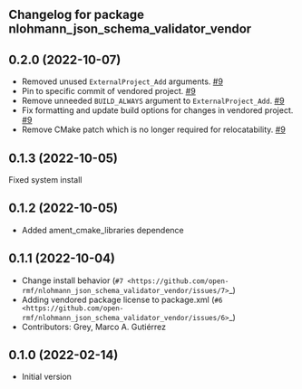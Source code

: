## Changelog for package nlohmann_json_schema_validator_vendor

0.2.0 (2022-10-07)
------------------
* Removed unused `ExternalProject_Add` arguments. [#9](https://github.com/open-rmf/nlohmann_json_schema_validator_vendor/pull/9)
* Pin to specific commit of vendored project. [#9](https://github.com/open-rmf/nlohmann_json_schema_validator_vendor/pull/9)
* Remove unneeded `BUILD_ALWAYS` argument to `ExternalProject_Add`. [#9](https://github.com/open-rmf/nlohmann_json_schema_validator_vendor/pull/9)
* Fix formatting and update build options for changes in vendored project. [#9](https://github.com/open-rmf/nlohmann_json_schema_validator_vendor/pull/9)
* Remove CMake patch which is no longer required for relocatability. [#9](https://github.com/open-rmf/nlohmann_json_schema_validator_vendor/pull/9)

0.1.3 (2022-10-05)
------------------
Fixed system install

0.1.2 (2022-10-05)
------------------
* Added ament_cmake_libraries dependence

0.1.1 (2022-10-04)
------------------
* Change install behavior (`#7 <https://github.com/open-rmf/nlohmann_json_schema_validator_vendor/issues/7>`_)
* Adding vendored package license to package.xml (`#6 <https://github.com/open-rmf/nlohmann_json_schema_validator_vendor/issues/6>`_)
* Contributors: Grey, Marco A. Gutiérrez

0.1.0 (2022-02-14)
------------------
* Initial version

